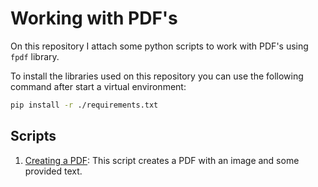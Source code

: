 # Working with PDF's

On this repository I attach some python scripts to work with PDF's using `fpdf` library.

To install the libraries used on this repository you can use the following command after start a virtual environment:

```bash
pip install -r ./requirements.txt
```

## Scripts

1. [Creating a PDF](01-creating_a_pdf.py): This script creates a PDF with an image and some provided text.
